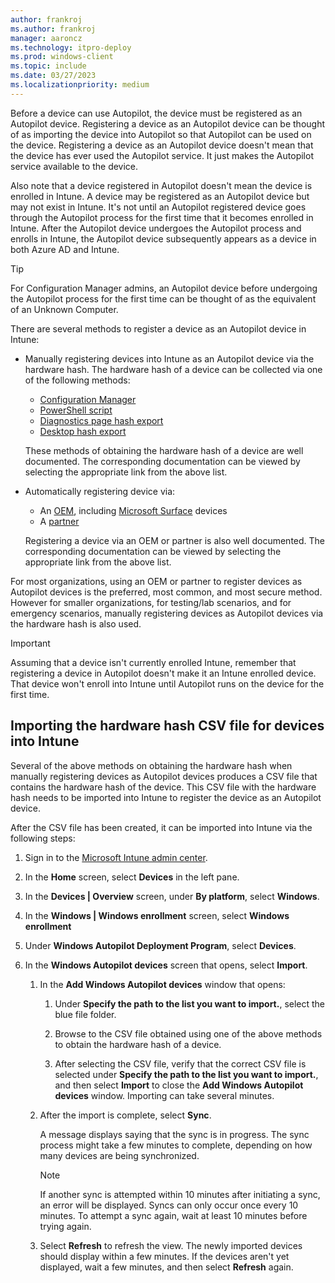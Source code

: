 ```yaml
---
author: frankroj
ms.author: frankroj
manager: aaroncz
ms.technology: itpro-deploy
ms.prod: windows-client
ms.topic: include
ms.date: 03/27/2023
ms.localizationpriority: medium
---
```


<!-- This file is shared by the following articles:

azure-ad-join-register-device.md
hybrid-azure-ad-join-register-device.md
self-deploying-register-device.md

Headings are driven by article context. -->

Before a device can use Autopilot, the device must be registered as an Autopilot device. Registering a device as an Autopilot device can be thought of as importing the device into Autopilot so that Autopilot can be used on the device. Registering a device as an Autopilot device doesn't mean that the device has ever used the Autopilot service. It just makes the Autopilot service available to the device.

Also note that a device registered in Autopilot doesn't mean the device is enrolled in Intune. A device may be registered as an Autopilot device but may not exist in Intune. It's not until an Autopilot registered device goes through the Autopilot process for the first time that it becomes enrolled in Intune. After the Autopilot device undergoes the Autopilot process and enrolls in Intune, the Autopilot device subsequently appears as a device in both Azure AD and Intune.

> [!TIP]
>
> For Configuration Manager admins, an Autopilot device before undergoing the Autopilot process for the first time can be thought of as the equivalent of an Unknown Computer.

There are several methods to register a device as an Autopilot device in Intune:

- Manually registering devices into Intune as an Autopilot device via the hardware hash. The hardware hash of a device can be collected via one of the following methods:

  - [Configuration Manager](/mem/configmgr/comanage/how-to-prepare-Win10#windows-autopilot)
  - [PowerShell script](/mem/autopilot/add-devices#powershell)
  - [Diagnostics page hash export](/mem/autopilot/add-devices#diagnostics-page-hash-export)
  - [Desktop hash export](/mem/autopilot/add-devices#desktop-hash-export)
  
  These methods of obtaining the hardware hash of a device are well documented. The corresponding documentation can be viewed by selecting the appropriate link from the above list.

- Automatically registering device via:
  - An [OEM](/mem/autopilot/oem-registration), including [Microsoft Surface](/surface/surface-autopilot-registration-support) devices
  - A [partner](/mem/autopilot/partner-registration)

  Registering a device via an OEM or partner is also well documented. The corresponding documentation can be viewed by selecting the appropriate link from the above list.

For most organizations, using an OEM or partner to register devices as Autopilot devices is the preferred, most common, and most secure method. However for smaller organizations, for testing/lab scenarios, and for emergency scenarios, manually registering devices as Autopilot devices via the hardware hash is also used.

> [!IMPORTANT]
>
> Assuming that a device isn't currently enrolled Intune, remember that registering a device in Autopilot doesn't make it an Intune enrolled device. That device won't enroll into Intune until Autopilot runs on the device for the first time.

## Importing the hardware hash CSV file for devices into Intune

Several of the above methods on obtaining the hardware hash when manually registering devices as Autopilot devices produces a CSV file that contains the hardware hash of the device. This CSV file with the hardware hash needs to be imported into Intune to register the device as an Autopilot device.

After the CSV file has been created, it can be imported into Intune via the following steps:

1. Sign in to the [Microsoft Intune admin center](https://go.microsoft.com/fwlink/?linkid=2109431).

1. In the **Home** screen, select **Devices** in the left pane.

1. In the **Devices | Overview** screen, under **By platform**, select **Windows**.

1. In the **Windows | Windows enrollment** screen, select **Windows enrollment**

1. Under **Windows Autopilot Deployment Program**, select **Devices**.

1. In the **Windows Autopilot devices** screen that opens, select **Import**.

   1. In the **Add Windows Autopilot devices** window that opens:

      1. Under **Specify the path to the list you want to import.**, select the blue file folder.

      1. Browse to the CSV file obtained using one of the above methods to obtain the hardware hash of a device.

      1. After selecting the CSV file, verify that the correct CSV file is selected under **Specify the path to the list you want to import.**, and then select **Import** to close the **Add Windows Autopilot devices** window. Importing can take several minutes.

   1. After the import is complete, select **Sync**.

      A message displays saying that the sync is in progress. The sync process might take a few minutes to complete, depending on how many devices are being synchronized.

      > [!NOTE]
      >
      > If another sync is attempted within 10 minutes after initiating a sync, an error will be displayed. Syncs can only occur once every 10 minutes. To attempt a sync again, wait at least 10 minutes before trying again.

   1. Select **Refresh** to refresh the view. The newly imported devices should display within a few minutes. If the devices aren't yet displayed, wait a few minutes, and then select **Refresh** again.

